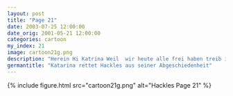 ```yaml
---
layout: post
title: "Page 21"
date: 2003-07-25 12:00:00
date_orig: 2001-05-21 12:00:00
categories: cartoon
my_index: 21
image: cartoon21g.png
description: "Herein Hi Katrina Weil  wir heute alle frei haben treib ich die Leute von der Arbeit zusammen Lass uns raus gehn Das Leben ohne Strom setzt dir wirklich zu, oder Muss E-Mails abrufen Katarina Hackles"
germantitle: "Katarina rettet Hackles aus seiner Abgeschiedenheit"
---
```


{% include figure.html src="cartoon21g.png" alt="Hackles Page 21"  %}
